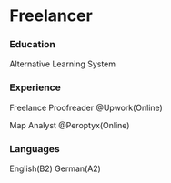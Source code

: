 # Freelancer

### Education
Alternative Learning System

### Experience
 Freelance Proofreader @Upwork(Online)
 
 Map Analyst @Peroptyx(Online)

### Languages
English(B2)
German(A2)
